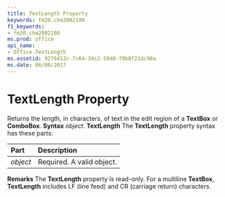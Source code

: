 ```yaml
---
title: TextLength Property
keywords: fm20.chm2002100
f1_keywords:
- fm20.chm2002100
ms.prod: office
api_name:
- Office.TextLength
ms.assetid: 9276412c-7c64-34c2-59d8-f0b8f21dc98a
ms.date: 06/08/2017
---
```



# TextLength Property



Returns the length, in characters, of text in the edit region of a **TextBox** or **ComboBox**.
 **Syntax**
 _object_. **TextLength**
The **TextLength** property syntax has these parts:


|**Part**|**Description**|
|:-----|:-----|
| _object_|Required. A valid object.|
 **Remarks**
The **TextLength** property is read-only. For a multiline **TextBox**, **TextLength** includes LF (line feed) and CR (carriage return) characters.

